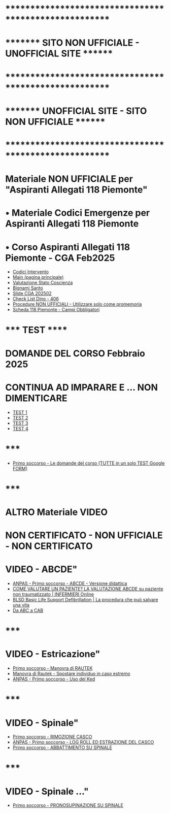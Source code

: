 # *****************************************************
# *******  SITO NON UFFICIALE - UNOFFICIAL SITE  ******
# *****************************************************
# *******  UNOFFICIAL SITE - SITO NON UFFICIALE  ******
# *****************************************************

#
#

# Materiale NON UFFICIALE per "Aspiranti Allegati 118 Piemonte"

# • Materiale Codici Emergenze per Aspiranti Allegati 118 Piemonte
# • Corso Aspiranti Allegati 118 Piemonte - CGA Feb2025

- <a href="https://allegato118.github.io/Allegato118Piemonte/Codici.jpeg" target="_blank">Codici Intervento</a>
- <a href="https://allegato118.github.io/Allegato118Piemonte/main2" target="_blank">Main (pagina principale)</a>
- <a href="https://allegato118.github.io/Allegato118Piemonte/ValutazioneStatoCoscienza.jpg" target="_blank">Valutazione Stato Coscienza</a>  
- <a href="https://allegato118.github.io/Allegato118Piemonte/BIGNAMISANTO" target="_blank">Bignami Santo</a>  
- <a href="https://allegato118.github.io/Allegato118Piemonte/SLIDESCGA202502" target="_blank">Slide CGA 202502</a>
- <a href="https://allegato118.github.io/Allegato118Piemonte/Index_V5_ProblemaEDGE_iOS_V3.html" target="_blank">Check List Dino - 406</a>
- <a href="https://allegato118.github.io/Allegato118Piemonte/emergency_medical_pwa.html" target="_blank">Procedure NON UFFICIALI - Utilizzare solo come promemoria</a>
- <a href="https://allegato118.github.io/Allegato118Piemonte/Scheda118_campi_obbligatori.pdf" target="_blank">Scheda 118 Piemonte - Campi Obbligatori</a>


# *** TEST ****
# DOMANDE DEL CORSO Febbraio 2025
# CONTINUA AD IMPARARE E ... NON DIMENTICARE
- <a href="https://allegato118.github.io/Allegato118Piemonte/TEST1_deepseek_html_20250708_c7d98d.html" target="_blank">TEST 1</a>
- <a href="https://allegato118.github.io/Allegato118Piemonte/TEST2_deepseek_html_20250708_9bfd55.html" target="_blank">TEST 2</a>
- <a href="https://allegato118.github.io/Allegato118Piemonte/TEST3_deepseek_html_20250708_322cb1.html" target="_blank">TEST 3</a>
- <a href="https://allegato118.github.io/Allegato118Piemonte/TEST4_deepseek_html_20250708_045fe9.html" target="_blank">TEST 4</a>
# ***
- <a href="https://docs.google.com/forms/d/1rblLhPg6hHlChKb3_rza952tF04gS9G3Kr1gvzRNDlM" target="_blank">Primo soccorso - Le domande del corso (TUTTE in un solo TEST Google FORM)</a>


# ***
# ALTRO Materiale VIDEO
# NON CERTIFICATO -  NON UFFICIALE -  NON CERTIFICATO
# VIDEO - ABCDE"
- <a href="https://www.youtube.com/watch?v=e75JA3sviVo&t=7s&ab_channel=S.O.SSona" target="_blank">ANPAS - Primo soccorso - ABCDE - Versione didattica</a>
- <a href="https://www.youtube.com/watch?v=xegmdf7DVN8&ab_channel=INFERMIERIOnline" target="_blank">COME VALUTARE UN PAZIENTE? LA VALUTAZIONE ABCDE su paziente non traumatizzato | INFERMIERI Online</a>
- <a href="https://www.youtube.com/watch?v=g3Hg8TkDSTs&t=424s&ab_channel=CLANHIKE2ME-ToscanacciinCammino" target="_blank">BLSD Basic Life Support Defibrillation | La procedura che può salvare una vita</a>
- <a href="https://www.youtube.com/watch?v=xegmdf7DVN8&ab_channel=INFERMIERIOnline](https://www.youtube.com/watch?v=XQlbSb-HgkE&ab_channel=CSEFormazione)" target="_blank">Da ABC a CAB</a>

# ***
# VIDEO - Estricazione"
- <a href="https://www.youtube.com/watch?v=pAIEK-jAA-8" target="_blank">Primo soccorso - Manovra di RAUTEK</a>
- <a href="https://www.youtube.com/watch?v=kHY97vQ7mk4&ab_channel=TizianoServizieFormazione" target="_blank">Manovra di Rautek - Spostare individuo in caso estremo</a>
- <a href="https://www.youtube.com/watch?v=9r6ZbkZpGWg&ab_channel=anpaspiemonte" target="_blank">ANPAS - Primo soccorso - Uso del Ked</a>

# ***
# VIDEO - Spinale"
- <a href="https://www.youtube.com/watch?v=GRlGolQG9lM" target="_blank">Primo soccorso - RIMOZIONE CASCO</a>
- <a href="https://www.youtube.com/watch?v=HQfiFQxzCME&ab_channel=anpaspiemonte" target="_blank">ANPAS - Primo soccorso - LOG ROLL ED ESTRAZIONE DEL CASCO</a>
- <a href="https://www.youtube.com/watch?v=-e1fZq2Scuo&ab_channel=GIOVANNIDALAIDI" target="_blank">Primo soccorso - ABBATTIMENTO SU SPINALE</a>

# ***
# VIDEO - Spinale ..."
- <a href="https://www.youtube.com/watch?v=qr9eHvVuhRg" target="_blank">Primo soccorso - PRONOSUPINAZIONE SU SPINALE</a>




